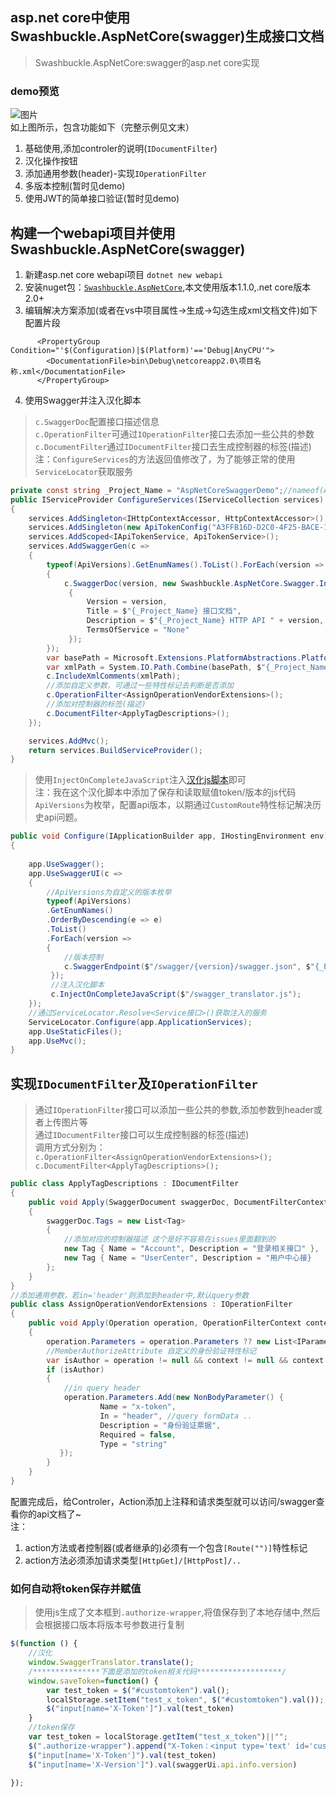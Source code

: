 ## asp.net core中使用Swashbuckle.AspNetCore(swagger)生成接口文档        
> Swashbuckle.AspNetCore:swagger的asp.net core实现          

### demo预览
![图片](https://dn-coding-net-production-pp.qbox.me/0772a4d2-6949-4888-948a-ba98a34d840d.png)       
如上图所示，包含功能如下（完整示例见文末）      
1. 基础使用,添加controler的说明(`IDocumentFilter`)      
2. 汉化操作按钮     
3. 添加通用参数(header)-实现`IOperationFilter`      
4. 多版本控制(暂时见demo)       
5. 使用JWT的简单接口验证(暂时见demo)    


## 构建一个webapi项目并使用Swashbuckle.AspNetCore(swagger)      
1. 新建asp.net core webapi项目 `dotnet new webapi`      
2. 安装nuget包：[`Swashbuckle.AspNetCore`](https://github.com/domaindrivendev/Swashbuckle.AspNetCore),本文使用版本1.1.0,.net core版本2.0+       
3. 编辑解决方案添加(或者在vs中项目属性->生成->勾选生成xml文档文件)如下配置片段      
```
      <PropertyGroup Condition="'$(Configuration)|$(Platform)'=='Debug|AnyCPU'">
        <DocumentationFile>bin\Debug\netcoreapp2.0\项目名称.xml</DocumentationFile>
      </PropertyGroup>
```
    
4. 使用Swagger并注入汉化脚本

> `c.SwaggerDoc`配置接口描述信息        
> `c.OperationFilter`可通过`IOperationFilter`接口去添加一些公共的参数       
> `c.DocumentFilter`通过`IDocumentFilter`接口去生成控制器的标签(描述)       
> 注：`ConfigureServices`的方法返回值修改了，为了能够正常的使用`ServiceLocator`获取服务     

``` csharp
private const string _Project_Name = "AspNetCoreSwaggerDemo";//nameof(AspNetCoreSwaggerDemo);
public IServiceProvider ConfigureServices(IServiceCollection services)
{
    services.AddSingleton<IHttpContextAccessor, HttpContextAccessor>();
    services.AddSingleton(new ApiTokenConfig("A3FFB16D-D2C0-4F25-BACE-1B9E5AB614A6"));
    services.AddScoped<IApiTokenService, ApiTokenService>();
    services.AddSwaggerGen(c =>
    {
        typeof(ApiVersions).GetEnumNames().ToList().ForEach(version =>
        {
            c.SwaggerDoc(version, new Swashbuckle.AspNetCore.Swagger.Info
             {
                 Version = version,
                 Title = $"{_Project_Name} 接口文档",
                 Description = $"{_Project_Name} HTTP API " + version,
                 TermsOfService = "None"
             });
        });
        var basePath = Microsoft.Extensions.PlatformAbstractions.PlatformServices.Default.Application.ApplicationBasePath;
        var xmlPath = System.IO.Path.Combine(basePath, $"{_Project_Name}.xml");
        c.IncludeXmlComments(xmlPath);
        //添加自定义参数，可通过一些特性标记去判断是否添加
        c.OperationFilter<AssignOperationVendorExtensions>();
        //添加对控制器的标签(描述)
        c.DocumentFilter<ApplyTagDescriptions>();
    });

    services.AddMvc();
    return services.BuildServiceProvider();
}
```
    
> 使用`InjectOnCompleteJavaScript`注入[汉化js脚本](https://coding.net/u/yimocoding/p/WeDemo/git/blob/AspNetCoreSwaggerDemo/AspNetCoreSwaggerDemo/wwwroot/swagger_translator.js)即可      
> 注：我在这个汉化脚本中添加了保存和读取赋值token/版本的js代码      
> `ApiVersions`为枚举，配置api版本，以期通过`CustomRoute`特性标记解决历史api问题。     

``` csharp
public void Configure(IApplicationBuilder app, IHostingEnvironment env)
{
    
    app.UseSwagger();
    app.UseSwaggerUI(c =>
    {
        //ApiVersions为自定义的版本枚举
        typeof(ApiVersions)
        .GetEnumNames()
        .OrderByDescending(e => e)
        .ToList()
        .ForEach(version =>
        {
            //版本控制
            c.SwaggerEndpoint($"/swagger/{version}/swagger.json", $"{_Project_Name} {version}");
         });
         //注入汉化脚本
         c.InjectOnCompleteJavaScript($"/swagger_translator.js");
    });
    //通过ServiceLocator.Resolve<Service接口>()获取注入的服务
    ServiceLocator.Configure(app.ApplicationServices);
    app.UseStaticFiles();
    app.UseMvc();
}
```     

## 实现`IDocumentFilter`及`IOperationFilter`                
> 通过`IOperationFilter`接口可以添加一些公共的参数,添加参数到header或者上传图片等                  
> 通过`IDocumentFilter`接口可以生成控制器的标签(描述)                   
> 调用方式分别为：          
>     `c.OperationFilter<AssignOperationVendorExtensions>();`       
>      `c.DocumentFilter<ApplyTagDescriptions>();`

``` csharp
public class ApplyTagDescriptions : IDocumentFilter
{
    public void Apply(SwaggerDocument swaggerDoc, DocumentFilterContext context)
    {
        swaggerDoc.Tags = new List<Tag>
        {
            //添加对应的控制器描述 这个是好不容易在issues里面翻到的
            new Tag { Name = "Account", Description = "登录相关接口" },
            new Tag { Name = "UserCenter", Description = "用户中心接}
        };
    }
}
//添加通用参数，若in='header'则添加到header中,默认query参数
public class AssignOperationVendorExtensions : IOperationFilter
{
    public void Apply(Operation operation, OperationFilterContext context)
    {
        operation.Parameters = operation.Parameters ?? new List<IParameter>();
        //MemberAuthorizeAttribute 自定义的身份验证特性标记
        var isAuthor = operation != null && context != null && context.ApiDescription.ControllerAttributes().Any(e => e.GetType() == typeof(MemberAuthorizeAttribute)) || context.ApiDescription.ActionAttributes().Any(e => e.GetType() == typeof(MemberAuthorizeAttribute));
        if (isAuthor)
        {
            //in query header 
            operation.Parameters.Add(new NonBodyParameter() { 
                    Name = "x-token", 
                    In = "header", //query formData ..
                    Description = "身份验证票据", 
                    Required = false, 
                    Type = "string" 
           });
        }
    }
}
```

配置完成后，给Controler，Action添加上注释和请求类型就可以访问/swagger查看你的api文档了~     
注：    
1. action方法或者控制器(或者继承的)必须有一个包含`[Route("")]`特性标记      
2. action方法必须添加请求类型`[HttpGet]/[HttpPost]/..`      
    
### 如何自动将token保存并赋值       
> 使用js生成了文本框到`.authorize-wrapper`,将值保存到了本地存储中,然后会根据接口版本将版本号参数进行复制        

``` js
$(function () {
    //汉化
    window.SwaggerTranslator.translate();
    /***************下面是添加的token相关代码*******************/
    window.saveToken=function() {
        var test_token = $("#customtoken").val();
        localStorage.setItem("test_x_token", $("#customtoken").val());
        $("input[name='X-Token']").val(test_token)
    }
    //token保存
    var test_token = localStorage.getItem("test_x_token")||"";
    $(".authorize-wrapper").append("X-Token：<input type='text' id='customtoken' value='" + test_token +"' style='width:50%' /> <button onClick='saveToken()'>保存</button>")
    $("input[name='X-Token']").val(test_token)
    $("input[name='X-Version']").val(swaggerUi.api.info.version)

});
```
